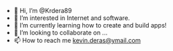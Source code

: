 - 👋 Hi, I’m @Krdera89
- 👀 I’m interested in Internet and software.
- 🌱 I’m currently learning how to create and build apps!
- 💞️ I’m looking to collaborate on ...
- 📫 How to reach me kevin.deras@ymail.com

<!---
Krdera89/Krdera89 is a ✨ special ✨ repository because its `README.md` (this file) appears on your GitHub profile.
You can click the Preview link to take a look at your changes.
--->
